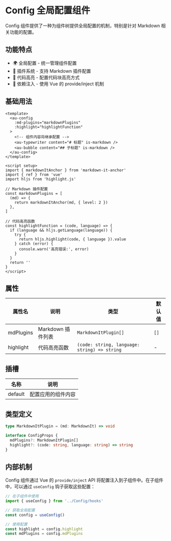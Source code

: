 # Config 全局配置组件

Config 组件提供了一种为组件树提供全局配置的机制，特别是针对 Markdown 相关功能的配置。

## 功能特点

- 🌍 全局配置 - 统一管理组件配置
- 🔌 插件系统 - 支持 Markdown 插件配置
- 🎨 代码高亮 - 配置代码块高亮方式
- 🧩 依赖注入 - 使用 Vue 的 provide/inject 机制

## 基础用法

```vue
<template>
  <au-config
    :md-plugins="markdownPlugins"
    :highlight="highlightFunction"
  >
    <!-- 组件内容将继承配置 -->
    <au-typewriter content="# 标题" is-markdown />
    <au-bubble content="## 子标题" is-markdown />
  </au-config>
</template>

<script setup>
import { markdownItAnchor } from 'markdown-it-anchor'
import { ref } from 'vue'
import hljs from 'highlight.js'

// Markdown 插件配置
const markdownPlugins = [
  (md) => {
    return markdownItAnchor(md, { level: 2 })
  },
]

// 代码高亮函数
const highlightFunction = (code, language) => {
  if (language && hljs.getLanguage(language)) {
    try {
      return hljs.highlight(code, { language }).value
    } catch (error) {
      console.warn('高亮错误:', error)
    }
  }
  return ''
}
</script>
```

## 属性

| 属性名    | 说明              | 类型                                         | 默认值 |
| --------- | ----------------- | -------------------------------------------- | ------ |
| mdPlugins | Markdown 插件列表 | `MarkdownItPlugin[]`                         | `[]`   |
| highlight | 代码高亮函数      | `(code: string, language: string) => string` | -      |

## 插槽

| 名称    | 说明               |
| ------- | ------------------ |
| default | 配置应用的组件内容 |

## 类型定义

```typescript
type MarkdownItPlugin = (md: MarkdownIt) => void

interface ConfigProps {
  mdPlugins?: MarkdownItPlugin[]
  highlight?: (code: string, language: string) => string
}
```

## 内部机制

Config 组件通过 Vue 的 `provide/inject` API 将配置注入到子组件中。在子组件中，可以通过 `useConfig` 钩子获取这些配置：

```typescript
// 在子组件中使用
import { useConfig } from '../Config/hooks'

// 获取全局配置
const config = useConfig()

// 使用配置
const highlight = config.highlight
const mdPlugins = config.mdPlugins
```
